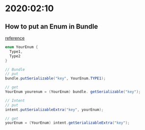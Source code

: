 # 2020:02:10

## How to put an Enum in Bundle
[reference](https://stackoverflow.com/questions/3293020/android-how-to-put-an-enum-in-a-bundle)

~~~java
enum YourEnum {
  Type1,
  Type2
}

// Bundle
// put
bundle.putSerializable("key", YourEnum.TYPE1);

// get 
YourEnum yourenum = (YourEnum) bundle. getSerializable("key"); 

// Intent
// put
intent.putSerializableExtra("key", yourEnum);

// get
yourEnum = (YourEnum) intent.getSerializableExtra("key");

~~~